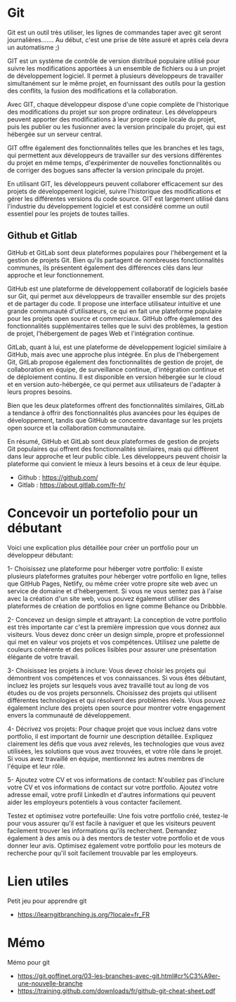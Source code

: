 # Git

Git est un outil très utiliser, les lignes de commandes taper avec git seront journalières.......
Au début, c'est une prise de tête assuré et après cela devra un automatisme ;)

GIT est un système de contrôle de version distribué populaire utilisé pour suivre les modifications apportées à un ensemble de fichiers ou à un projet de développement logiciel. Il permet à plusieurs développeurs de travailler simultanément sur le même projet, en fournissant des outils pour la gestion des conflits, la fusion des modifications et la collaboration.

Avec GIT, chaque développeur dispose d'une copie complète de l'historique des modifications du projet sur son propre ordinateur. Les développeurs peuvent apporter des modifications à leur propre copie locale du projet, puis les publier ou les fusionner avec la version principale du projet, qui est hébergée sur un serveur central.

GIT offre également des fonctionnalités telles que les branches et les tags, qui permettent aux développeurs de travailler sur des versions différentes du projet en même temps, d'expérimenter de nouvelles fonctionnalités ou de corriger des bogues sans affecter la version principale du projet.

En utilisant GIT, les développeurs peuvent collaborer efficacement sur des projets de développement logiciel, suivre l'historique des modifications et gérer les différentes versions du code source. GIT est largement utilisé dans l'industrie du développement logiciel et est considéré comme un outil essentiel pour les projets de toutes tailles.

## Github et Gitlab

GitHub et GitLab sont deux plateformes populaires pour l'hébergement et la gestion de projets Git. Bien qu'ils partagent de nombreuses fonctionnalités communes, ils présentent également des différences clés dans leur approche et leur fonctionnement.

GitHub est une plateforme de développement collaboratif de logiciels basée sur Git, qui permet aux développeurs de travailler ensemble sur des projets et de partager du code. Il propose une interface utilisateur intuitive et une grande communauté d'utilisateurs, ce qui en fait une plateforme populaire pour les projets open source et commerciaux. GitHub offre également des fonctionnalités supplémentaires telles que le suivi des problèmes, la gestion de projet, l'hébergement de pages Web et l'intégration continue.

GitLab, quant à lui, est une plateforme de développement logiciel similaire à GitHub, mais avec une approche plus intégrée. En plus de l'hébergement Git, GitLab propose également des fonctionnalités de gestion de projet, de collaboration en équipe, de surveillance continue, d'intégration continue et de déploiement continu. Il est disponible en version hébergée sur le cloud et en version auto-hébergée, ce qui permet aux utilisateurs de l'adapter à leurs propres besoins.

Bien que les deux plateformes offrent des fonctionnalités similaires, GitLab a tendance à offrir des fonctionnalités plus avancées pour les équipes de développement, tandis que GitHub se concentre davantage sur les projets open source et la collaboration communautaire.

En résumé, GitHub et GitLab sont deux plateformes de gestion de projets Git populaires qui offrent des fonctionnalités similaires, mais qui diffèrent dans leur approche et leur public cible. Les développeurs peuvent choisir la plateforme qui convient le mieux à leurs besoins et à ceux de leur équipe.

- Github : https://github.com/
- Gitlab : https://about.gitlab.com/fr-fr/

# Concevoir un portefolio pour un débutant

Voici une explication plus détaillée pour créer un portfolio pour un développeur débutant:

1- Choisissez une plateforme pour héberger votre portfolio: Il existe plusieurs plateformes gratuites pour héberger votre portfolio en ligne, telles que GitHub Pages, Netlify, ou même créer votre propre site web avec un service de domaine et d'hébergement. Si vous ne vous sentez pas à l'aise avec la création d'un site web, vous pouvez également utiliser des plateformes de création de portfolios en ligne comme Behance ou Dribbble.

2- Concevez un design simple et attrayant: La conception de votre portfolio est très importante car c'est la première impression que vous donnez aux visiteurs. Vous devez donc créer un design simple, propre et professionnel qui met en valeur vos projets et vos compétences. Utilisez une palette de couleurs cohérente et des polices lisibles pour assurer une présentation élégante de votre travail.

3- Choisissez les projets à inclure: Vous devez choisir les projets qui démontrent vos compétences et vos connaissances. Si vous êtes débutant, incluez les projets sur lesquels vous avez travaillé tout au long de vos études ou de vos projets personnels. Choisissez des projets qui utilisent différentes technologies et qui résolvent des problèmes réels. Vous pouvez également inclure des projets open source pour montrer votre engagement envers la communauté de développement.

4- Décrivez vos projets: Pour chaque projet que vous incluez dans votre portfolio, il est important de fournir une description détaillée. Expliquez clairement les défis que vous avez relevés, les technologies que vous avez utilisées, les solutions que vous avez trouvées, et votre rôle dans le projet. Si vous avez travaillé en équipe, mentionnez les autres membres de l'équipe et leur rôle.

5- Ajoutez votre CV et vos informations de contact: N'oubliez pas d'inclure votre CV et vos informations de contact sur votre portfolio. Ajoutez votre adresse email, votre profil LinkedIn et d'autres informations qui peuvent aider les employeurs potentiels à vous contacter facilement.

Testez et optimisez votre portefeuille: Une fois votre portfolio créé, testez-le pour vous assurer qu'il est facile à naviguer et que les visiteurs peuvent facilement trouver les informations qu'ils recherchent. Demandez également à des amis ou à des mentors de tester votre portfolio et de vous donner leur avis. Optimisez également votre portfolio pour les moteurs de recherche pour qu'il soit facilement trouvable par les employeurs.

# Lien utiles

Petit jeu pour apprendre git

- https://learngitbranching.js.org/?locale=fr_FR

# Mémo

Mémo pour git

- https://git.goffinet.org/03-les-branches-avec-git.html#cr%C3%A9er-une-nouvelle-branche
- https://training.github.com/downloads/fr/github-git-cheat-sheet.pdf
